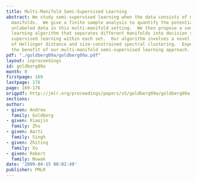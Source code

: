 ```yaml
---
title: Multi-Manifold Semi-Supervised Learning
abstract: We study semi-supervised learning when the data consists of multiple intersecting
  manifolds.  We give a finite sample analysis to quantify the potential gain of using
  unlabeled data in this multi-manifold setting.  We then propose a semi-supervised
  learning algorithm that separates different manifolds into decision sets, and performs
  supervised learning within each set.  Our algorithm involves a novel application
  of Hellinger distance and size-constrained spectral clustering.  Experiments demonstrate
  the benefit of our multi-manifold semi-supervised learning approach.
pdf: "./goldberg09a/goldberg09a.pdf"
layout: inproceedings
id: goldberg09a
month: 0
firstpage: 169
lastpage: 176
page: 169-176
origpdf: http://jmlr.org/proceedings/papers/v5/goldberg09a/goldberg09a.pdf
sections: 
author:
- given: Andrew
  family: Goldberg
- given: Xiaojin
  family: Zhu
- given: Aarti
  family: Singh
- given: Zhiting
  family: Xu
- given: Robert
  family: Nowak
date: '2009-04-15 00:02:49'
publisher: PMLR
---
```

